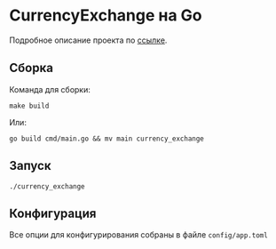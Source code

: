 # CurrencyExchange на Go

Подробное описание проекта по [ссылке](https://zhukovsd.github.io/java-backend-learning-course/Projects/CurrencyExchange/).

## Сборка
Команда для сборки:

`make build`

Или:

`go build cmd/main.go && mv main currency_exchange`

## Запуск

`./currency_exchange`

## Конфигурация

Все опции для конфигурирования собраны в файле `config/app.toml`
